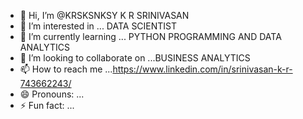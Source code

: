 - 👋 Hi, I’m @KRSKSNKSY K R SRINIVASAN
- 👀 I’m interested in ... DATA SCIENTIST
- 🌱 I’m currently learning ... PYTHON PROGRAMMING AND DATA ANALYTICS
- 💞️ I’m looking to collaborate on ...BUSINESS ANALYTICS
- 📫 How to reach me ...https://www.linkedin.com/in/srinivasan-k-r-743662243/
- 😄 Pronouns: ...
- ⚡ Fun fact: ...

<!---
KRSKSNKSY/KRSKSNKSY is a ✨ special ✨ repository because its `README.md` (this file) appears on your GitHub profile.
You can click the Preview link to take a look at your changes.
--->
